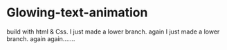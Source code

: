 # Glowing-text-animation
build with html &amp; Css.
I just made a lower branch.
again I just made a lower branch.
again again.......
